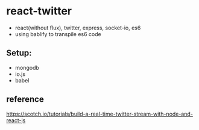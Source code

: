 # react-twitter
- react(without flux), twitter, express, socket-io, es6
- using bablify to transpile es6 code

## Setup:
- mongodb
- io.js
- babel

## reference
https://scotch.io/tutorials/build-a-real-time-twitter-stream-with-node-and-react-js
